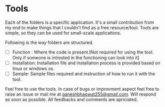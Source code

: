 
# Tools


Each of the folders is a specific application. It's a small contribution from my end to make things that I couldn't find as a free resource/tool. Tools are simple, so they can be used for small-scale applications.

Following is the way folders are structured.

 - [ ] Function : Where the code is present.[Not required for using the tool. Only if someone is intrested in the functioning can look into it]
 - [ ] Installation: Installation file and installation process is provided based on linux or windows os.
 - [ ] Sample: Sample files required and instruction of how to run it with the tool.

Feel free to use the tools. In case of bugs or improvment aspect feel free to raise an issue or mail me at ganeshbhagwat255@gmail.com. Will respond as soon as possible. All feedbacks and comments are apriciated.
